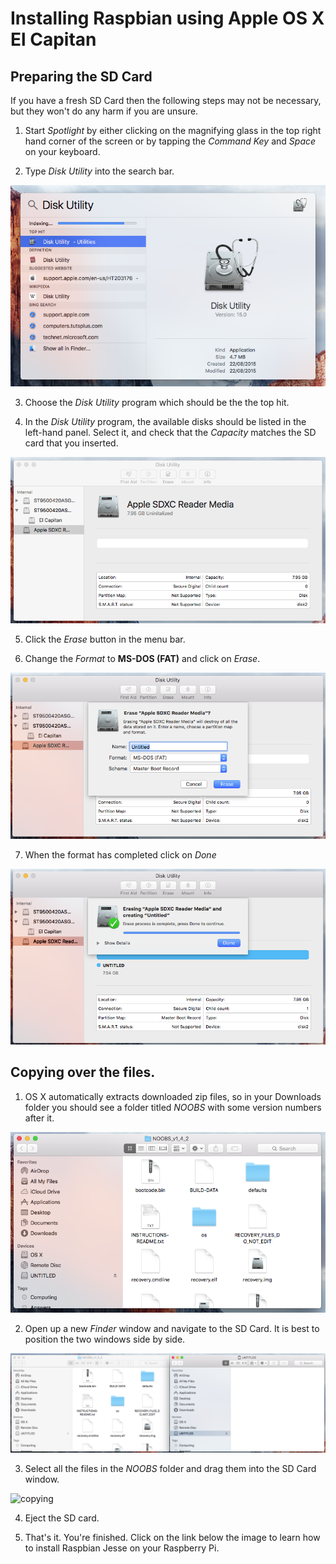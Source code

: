 # Installing Raspbian using Apple OS X El Capitan

## Preparing the SD Card

If you have a fresh SD Card then the following steps may not be necessary, but they won't do any harm if you are unsure.

1. Start *Spotlight* by either clicking on the magnifying glass in the top right hand corner of the screen or by tapping the *Command Key* and *Space* on your keyboard.

2. Type *Disk Utility* into the search bar.

![Disk Utility](images/osx/1_diskutil.png)

3. Choose the *Disk Utility* program which should be the the top hit.

4. In the *Disk Utility* program, the available disks should be listed in the left-hand panel. Select it, and check that the *Capacity* matches the SD card that you inserted.

![SD Card](images/osx/2_sdcard.png)

5. Click the *Erase* button in the menu bar.

6. Change the *Format* to **MS-DOS (FAT)** and click on *Erase*.

![DOS](images/osx/3_dos.png)

7. When the format has completed click on *Done*

![Format](images/osx/4_format.png)

## Copying over the files.

1. OS X automatically extracts downloaded zip files, so in your Downloads folder you should see a folder titled *NOOBS* with some version numbers after it.

![NOOBS files](images/osx/5_files.png)

2. Open up a new *Finder* window and navigate to the SD Card. It is best to position the two windows side by side.

![Ready to copy](images/osx/6_precopy.png)

3. Select all the files in the *NOOBS* folder and drag them into the SD Card window.

![copying](image/osx/7_copy.png)

4. Eject the SD card.

4. That's it. You're finished. Click on the link below the image to learn how to install Raspbian Jesse on your Raspberry Pi.
